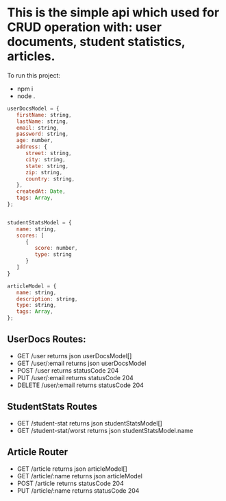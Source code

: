 # This is the simple api which used for CRUD operation with: user documents, student statistics, articles.

To run this project:
* npm i 
* node .

```javascript
userDocsModel = {
   firstName: string,
   lastName: string,
   email: string,
   password: string,
   age: number,
   address: {
      street: string,
      city: string,
      state: string,
      zip: string,
      country: string,
   },
   createdAt: Date,
   tags: Array,
};


studentStatsModel = {
   name: string,
   scores: [
      {
         score: number,
         type: string
      }
   ]
}

articleModel = {
   name: string,
   description: string,
   type: string,
   tags: Array,
};
```

## UserDocs Routes:

* GET    /user           returns json userDocsModel[]   
* GET    /user/:email    returns json userDocsModel
* POST   /user           returns statusCode 204 
* PUT    /user/:email    returns statusCode 204
* DELETE /user/:email    returns statusCode 204

## StudentStats Routes

* GET    /student-stat          returns json studentStatsModel[]
* GET    /student-stat/worst    returns json studentStatsModel.name

## Article Router

* GET   /article          returns json articleModel[]
* GET   /article/:name    returns json articleModel
* POST  /article          returns statusCode 204
* PUT   /article/:name    returns statusCode 204